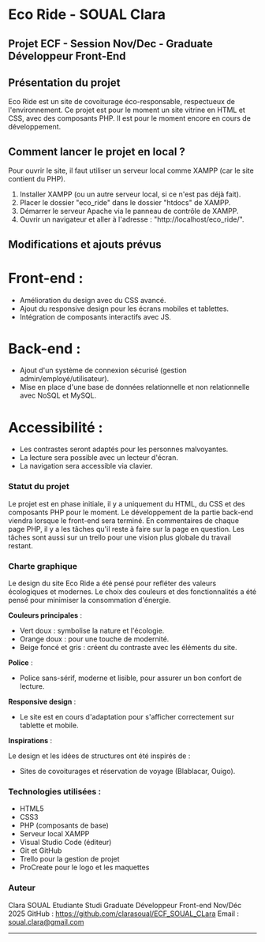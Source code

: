 # Eco Ride - SOUAL Clara

## Projet ECF - Session Nov/Dec - Graduate Développeur Front-End

## Présentation du projet 
Eco Ride est un site de covoiturage éco-responsable, respectueux de l'environnement.
Ce projet est pour le moment un site vitrine en HTML et CSS, avec des composants PHP. Il est pour le moment encore en cours de développement.

## Comment lancer le projet en local ?
Pour ouvrir le site, il faut utiliser un serveur local comme XAMPP (car le site contient du PHP).
1. Installer XAMPP (ou un autre serveur local, si ce n'est pas déjà fait).
2. Placer le dossier "eco_ride" dans le dossier "htdocs" de XAMPP.
3. Démarrer le serveur Apache via le panneau de contrôle de XAMPP.
4. Ouvrir un navigateur et aller à l'adresse : "http://localhost/eco_ride/".

## Modifications et ajouts prévus

# Front-end :

- Amélioration du design avec du CSS avancé.
- Ajout du responsive design pour les écrans mobiles et tablettes.
- Intégration de composants interactifs avec JS.

# Back-end :

- Ajout d'un système de connexion sécurisé (gestion admin/employé/utilisateur).
- Mise en place d'une base de données relationnelle et non relationnelle avec NoSQL et MySQL.

# Accessibilité :

- Les contrastes seront adaptés pour les personnes malvoyantes.
- La lecture sera possible avec un lecteur d'écran.
- La navigation sera accessible via clavier.


### Statut du projet
Le projet est en phase initiale, il y a uniquement du HTML, du CSS et des composants PHP pour le moment. Le développement de la partie back-end viendra lorsque le front-end sera terminé.
En commentaires de chaque page PHP, il y a les tâches qu'il reste à faire sur la page en question. 
Les tâches sont aussi sur un trello pour une vision plus globale du travail restant.

### Charte graphique

Le design du site Eco Ride a été pensé pour refléter des valeurs écologiques et modernes. Le choix des couleurs et des fonctionnalités a été pensé pour minimiser la consommation d'énergie.

**Couleurs principales** : 

- Vert doux : symbolise la nature et l'écologie.
- Orange doux : pour une touche de modernité.
- Beige foncé et gris : créent du contraste avec les éléments du site.

**Police** :

- Police sans-sérif, moderne et lisible, pour assurer un bon confort de lecture.

**Responsive design** :

- Le site est en cours d'adaptation pour s'afficher correctement sur tablette et mobile.

**Inspirations** :

Le design et les idées de structures ont été inspirés de :
- Sites de covoiturages et réservation de voyage (Blablacar, Ouigo).

### Technologies utilisées :

- HTML5
- CSS3
- PHP (composants de base)
- Serveur local XAMPP
- Visual Studio Code (éditeur)
- Git et GitHub
- Trello pour la gestion de projet
- ProCreate pour le logo et les maquettes


### Auteur

Clara SOUAL
Etudiante Studi Graduate Développeur Front-end Nov/Déc 2025
GitHub : https://github.com/clarasoual/ECF_SOUAL_CLara
Email : soual.clara@gmail.com


---
